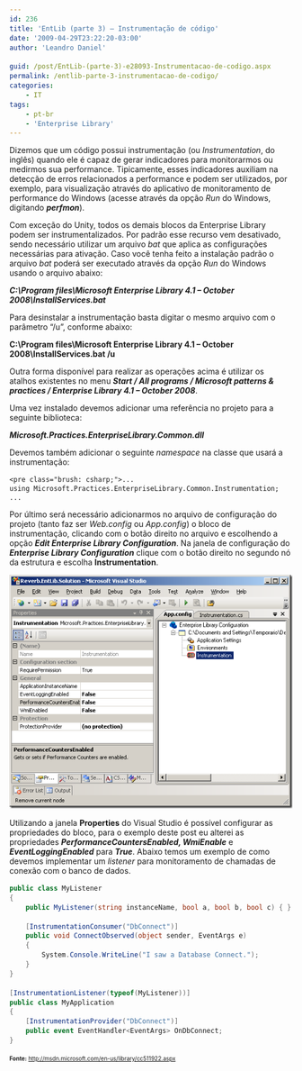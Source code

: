 ```yaml
---
id: 236
title: 'EntLib (parte 3) – Instrumentação de código'
date: '2009-04-29T23:22:20-03:00'
author: 'Leandro Daniel'

guid: /post/EntLib-(parte-3)-e28093-Instrumentacao-de-codigo.aspx
permalink: /entlib-parte-3-instrumentacao-de-codigo/
categories:
    - IT
tags:
    - pt-br
    - 'Enterprise Library'
---
```


Dizemos que um código possui instrumentação (ou *Instrumentation*, do inglês) quando ele é capaz de gerar indicadores para monitorarmos ou medirmos sua performance. Tipicamente, esses indicadores auxiliam na detecção de erros relacionados a performance e podem ser utilizados, por exemplo, para visualização através do aplicativo de monitoramento de performance do Windows (acesse através da opção *Run* do Windows, digitando ***perfmon***).

Com exceção do Unity, todos os demais blocos da Enterprise Library podem ser instrumentalizados. Por padrão esse recurso vem desativado, sendo necessário utilizar um arquivo *bat* que aplica as configurações necessárias para ativação. Caso você tenha feito a instalação padrão o arquivo *bat* poderá ser executado através da opção *Run* do Windows usando o arquivo abaixo:

***C:\\Program files\\Microsoft Enterprise Library 4.1 – October 2008\\InstallServices.bat***

Para desinstalar a instrumentação basta digitar o mesmo arquivo com o parâmetro “/u”, conforme abaixo:

**C:\\Program files\\Microsoft Enterprise Library 4.1 – October 2008\\InstallServices.bat /u**

Outra forma disponível para realizar as operações acima é utilizar os atalhos existentes no menu ***Start / All programs / Microsoft patterns &amp; practices / Enterprise Library 4.1 – October 2008***.

Uma vez instalado devemos adicionar uma referência no projeto para a seguinte biblioteca:

***Microsoft.Practices.EnterpriseLibrary.Common.dll***

Devemos também adicionar o seguinte *namespace* na classe que usará a instrumentação:

```
<pre class="brush: csharp;">...
using Microsoft.Practices.EnterpriseLibrary.Common.Instrumentation;
...
```

Por último será necessário adicionarmos no arquivo de configuração do projeto (tanto faz ser *Web.config* ou *App.config*) o bloco de instrumentação, clicando com o botão direito no arquivo e escolhendo a opção ***Edit Enterprise Library Configuration***. Na janela de configuração do ***Enterprise Library Configuration*** clique com o botão direito no segundo nó da estrutura e escolha **Instrumentation**.

[![Instrumentation](/assets/pics/WindowsLiveWriter/EntLibparte3Instrumentaodecdigo/514D698F/Instrumentation_thumb.png "Instrumentation")](/assets/pics/WindowsLiveWriter/EntLibparte3Instrumentaodecdigo/055A56D0/Instrumentation.png)

Utilizando a janela **Properties** do Visual Studio é possível configurar as propriedades do bloco, para o exemplo deste post eu alterei as propriedades ***PerformanceCountersEnabled, **WmiEnable***** e ***EventLoggingEnabled*** para ***True***. Abaixo temos um exemplo de como devemos implementar um *listener* para monitoramento de chamadas de conexão com o banco de dados.

```csharp
public class MyListener
{
    public MyListener(string instanceName, bool a, bool b, bool c) { }

    [InstrumentationConsumer("DbConnect")]
    public void ConnectObserved(object sender, EventArgs e)
    {
        System.Console.WriteLine("I saw a Database Connect.");
    }
}

[InstrumentationListener(typeof(MyListener))]
public class MyApplication
{
    [InstrumentationProvider("DbConnect")]
    public event EventHandler<EventArgs> OnDbConnect;
}
```

<font size="1">**Fonte:** </font>[<font size="1">http://msdn.microsoft.com/en-us/library/cc511922.aspx</font>](http://msdn.microsoft.com/en-us/library/cc511922 "http://msdn.microsoft.com/en-us/library/cc511922")
